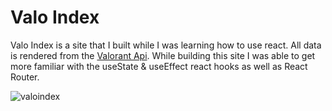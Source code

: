 # Valo Index

Valo Index is a site that I built while I was learning how to use react. All data is rendered from the [Valorant Api](https://valorant-api.com/). While building this site I was able to get more familiar with the useState & useEffect react hooks as well as React Router.

![valoindex](https://user-images.githubusercontent.com/59781087/136277323-ad436eae-fe5e-44df-8b43-e342a00761bc.PNG)
